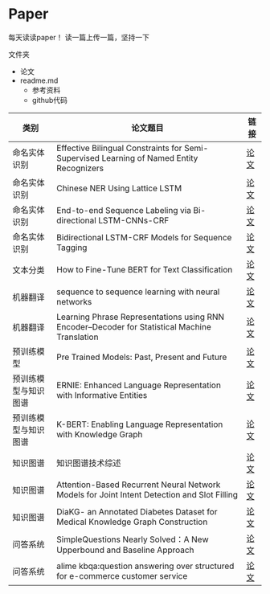 # Paper
每天读读paper！ 
读一篇上传一篇，坚持一下

文件夹
- 论文
- readme.md
  - 参考资料
  - github代码


类别 | 论文题目 | 链接
---- | ---- | ----
命名实体识别 | Effective Bilingual Constraints for Semi-Supervised Learning of Named Entity Recognizers | [论文](https://github.com/GoodDayUp/Paper/tree/master/Effective%20Bilingual%20Constraints%20for%20Semi-Supervised%20Learning%20of%20Named%20Entity%20Recognizers)
命名实体识别 | Chinese NER Using Lattice LSTM | [论文](https://github.com/GoodDayUp/Paper/tree/master/Chinese%20NER%20Using%20Lattice%20LSTM)
命名实体识别 | End-to-end Sequence Labeling via Bi-directional LSTM-CNNs-CRF | [论文](https://github.com/GoodDayUp/Paper/tree/master/End-to-end%20Sequence%20Labeling%20via%20Bi-directional%20LSTM-CNNs-CRF)
命名实体识别 | Bidirectional LSTM-CRF Models for Sequence Tagging | [论文](https://github.com/GoodDayUp/Paper/tree/master/Bidirectional%20LSTM-CRF%20Models%20for%20Sequence%20Tagging)
文本分类 | How to Fine-Tune BERT for Text Classification | [论文](https://github.com/GoodDayUp/Paper/tree/master/How%20to%20Fine-Tune%20BERT%20for%20Text%20Classification)
机器翻译 | sequence to sequence learning with neural networks | [论文](https://github.com/GoodDayUp/Paper/tree/master/sequence-to-sequence-learning-with-neural-networks)
机器翻译 | Learning Phrase Representations using RNN Encoder–Decoder for Statistical Machine Translation | [论文](https://github.com/GoodDayUp/Paper/tree/master/Learning%20Phrase%20Representations%20using%20RNN%20Encoder%E2%80%93Decoder%20for%20Statistical%20Machine%20Translation)
预训练模型 | Pre Trained Models: Past, Present and Future | [论文](https://github.com/GoodDayUp/Paper/tree/master/Pre%20Trained%20Models:%20Past%2C%20Present%20and%20Future)
预训练模型与知识图谱 | ERNIE: Enhanced Language Representation with Informative Entities | [论文](https://github.com/GoodDayUp/Paper/tree/master/ERNIE:%20Enhanced%20Language%20Representation%20with%20Informative%20Entities)
预训练模型与知识图谱 | K-BERT: Enabling Language Representation with Knowledge Graph | [论文](https://github.com/GoodDayUp/Paper/tree/master/K-BERT:%20Enabling%20Language%20Representation%20with%20Knowledge%20Graph)
知识图谱 | 知识图谱技术综述 | [论文](https://github.com/GoodDayUp/Paper/tree/master/%E7%9F%A5%E8%AF%86%E5%9B%BE%E8%B0%B1%E6%8A%80%E6%9C%AF%E7%BB%BC%E8%BF%B0)
知识图谱 | Attention-Based Recurrent Neural Network Models for Joint Intent Detection and Slot Filling | [论文](https://github.com/GoodDayUp/Paper/tree/master/Attention-Based%20Recurrent%20Neural%20Network%20Models%20for%20Joint%20Intent%20Detection%20and%20Slot%20Filling)
知识图谱 | DiaKG- an Annotated Diabetes Dataset for Medical Knowledge Graph Construction | [论文](https://github.com/GoodDayUp/Paper/tree/master/DiaKG-%20an%20Annotated%20Diabetes%20Dataset%20for%20Medical%20Knowledge%20Graph%20Construction)
问答系统 | SimpleQuestions Nearly Solved：A New Upperbound and Baseline Approach | [论文](https://github.com/GoodDayUp/Paper/tree/master/SimpleQuestions%20Nearly%20Solved%EF%BC%9AA%20New%20Upperbound%20and%20Baseline%20Approach)
问答系统 | alime kbqa:question answering over structured for e-commerce customer service | [论文](https://github.com/GoodDayUp/Paper/tree/master/alime%20kbqa:question%20answering%20over%20structured%20for%20e-commerce%20customer%20service)

